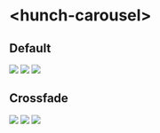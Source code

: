 # &lt;hunch-carousel>

<style>
.slide {
object-fit: cover;
}
</style>

## Default

<hunch-carousel style="height: 15rem;" interval="2000">
  <img
    src="https://images.unsplash.com/photo-1581252397779-5d758caff3cb?ixlib=rb-1.2.1&q=80&fm=jpg&crop=entropy&cs=tinysrgb&w=1080&fit=max&ixid=eyJhcHBfaWQiOjExNDY4M30"
    class="slide"
  />
  <img
    src="https://images.unsplash.com/photo-1581252165204-d54f656e8ce8?ixlib=rb-1.2.1&q=80&fm=jpg&crop=entropy&cs=tinysrgb&w=1080&fit=max&ixid=eyJhcHBfaWQiOjExNDY4M30"
    class="slide"
  />
  <img
    src="https://images.unsplash.com/photo-1581465823028-58e550a703a0?ixlib=rb-1.2.1&q=80&fm=jpg&crop=entropy&cs=tinysrgb&w=1080&fit=max&ixid=eyJhcHBfaWQiOjExNDY4M30"
    class="slide"
  />
</hunch-carousel>

## Crossfade

<hunch-carousel style="height: 15rem;" crossfade>
  <img
    src="https://images.unsplash.com/photo-1581252397779-5d758caff3cb?ixlib=rb-1.2.1&q=80&fm=jpg&crop=entropy&cs=tinysrgb&w=1080&fit=max&ixid=eyJhcHBfaWQiOjExNDY4M30"
    class="slide"
  />
  <img
    src="https://images.unsplash.com/photo-1581252165204-d54f656e8ce8?ixlib=rb-1.2.1&q=80&fm=jpg&crop=entropy&cs=tinysrgb&w=1080&fit=max&ixid=eyJhcHBfaWQiOjExNDY4M30"
    class="slide"
  />
  <img
    src="https://images.unsplash.com/photo-1581465823028-58e550a703a0?ixlib=rb-1.2.1&q=80&fm=jpg&crop=entropy&cs=tinysrgb&w=1080&fit=max&ixid=eyJhcHBfaWQiOjExNDY4M30"
    class="slide"
  />
</hunch-carousel>

<script src="../src/hunch-carousel.ts"></script>
